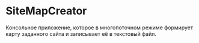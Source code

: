 # SiteMapCreator
Консольное приложение, которое в многопоточном режиме формирует карту заданного сайта и записывает её в текстовый файл.
